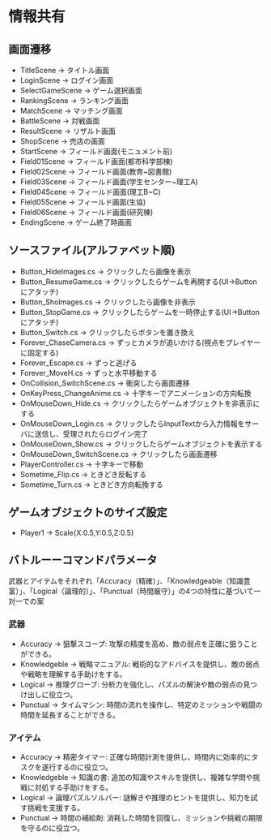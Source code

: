 # 情報共有

## 画面遷移
* TitleScene -> タイトル画面
* LoginScene -> ログイン画面
* SelectGameScene -> ゲーム選択画面
* RankingScene -> ランキング画面
* MatchScene -> マッチング画面
* BattleScene -> 対戦画面
* ResultScene -> リザルト画面
* ShopScene -> 売店の画面
* StartScene -> フィールド画面(モニュメント前)
* Field01Scene -> フィールド画面(都市科学部棟)
* Field02Scene -> フィールド画面(教育~図書館)
* Field03Scene -> フィールド画面(学生センター~理工A)
* Field04Scene -> フィールド画面(理工B~C)
* Field05Scene -> フィールド画面(生協)
* Field06Scene -> フィールド画面(研究棟)
* EndingScene -> ゲーム終了時画面

## ソースファイル(アルファベット順)
* Button_HideImages.cs -> クリックしたら画像を表示
* Button_ResumeGame.cs -> クリックしたらゲームを再開する(UI->Buttonにアタッチ)
* Button_ShoImages.cs -> クリックしたら画像を非表示
* Button_StopGame.cs -> クリックしたらゲームを一時停止する(UI->Buttonにアタッチ)
* Button_Switch.cs -> クリックしたらボタンを置き換え
* Forever_ChaseCamera.cs -> ずっとカメラが追いかける(視点をプレイヤーに固定する)
* Forever_Escape.cs -> ずっと逃げる
* Forever_MoveH.cs -> ずっと水平移動する
* OnCollision_SwitchScene.cs -> 衝突したら画面遷移
* OnKeyPress_ChangeAnime.cs -> 十字キーでアニメーションの方向転換
* OnMouseDown_Hide.cs -> クリックしたらゲームオブジェクトを非表示にする
* OnMouseDown_Login.cs -> クリックしたらInputTextから入力情報をサーバに送信し、受理されたらログイン完了
* OnMouseDown_Show.cs -> クリックしたらゲームオブジェクトを表示する
* OnMouseDown_SwitchScene.cs -> クリックしたら画面遷移
* PlayerController.cs -> 十字キーで移動
* Sometime_Flip.cs -> ときどき反転する
* Sometime_Turn.cs -> ときどき方向転換する

## ゲームオブジェクトのサイズ設定
* Player1 -> Scale{X:0.5,Y:0.5,Z:0.5}

## バトルーーコマンドパラメータ
武器とアイテムをそれぞれ「Accuracy（精確）」、「Knowledgeable（知識豊富）」、「Logical（論理的）」、「Punctual（時間厳守）」の4つの特性に基づいて一対一での案
### 武器
* Accuracy -> 狙撃スコープ: 攻撃の精度を高め、敵の弱点を正確に狙うことができる。
* Knowledgeble -> 戦略マニュアル: 戦術的なアドバイスを提供し、敵の弱点や戦略を理解する手助けをする。
* Logical -> 推理グローブ: 分析力を強化し、パズルの解決や敵の弱点の見つけ出しに役立つ。
* Punctual -> タイムマシン: 時間の流れを操作し、特定のミッションや戦闘の時間を延長することができる。
### アイテム
* Accuracy -> 精密タイマー: 正確な時間計測を提供し、時間内に効率的にタスクを遂行するのに役立つ。
* Knowledgeble -> 知識の書: 追加の知識やスキルを提供し、複雑な学問や挑戦に対処する手助けをする。
* Logical -> 論理パズルソルバー: 謎解きや推理のヒントを提供し、知力を試す挑戦を支援する。
* Punctual -> 時間の補給剤: 消耗した時間を回復し、ミッションや挑戦の期限を守るのに役立つ。
